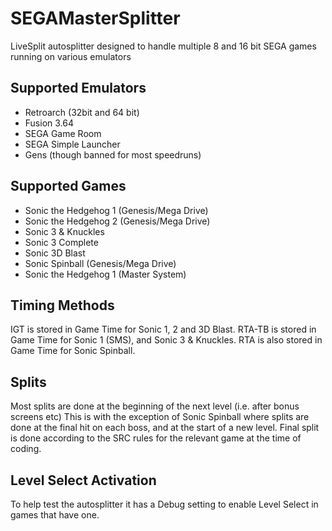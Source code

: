 # SEGAMasterSplitter
LiveSplit autosplitter designed to handle multiple 8 and 16 bit SEGA games running on various emulators

## Supported Emulators

* Retroarch (32bit and 64 bit)
* Fusion 3.64
* SEGA Game Room
* SEGA Simple Launcher
* Gens (though banned for most speedruns)

## Supported Games

* Sonic the Hedgehog 1 (Genesis/Mega Drive)
* Sonic the Hedgehog 2 (Genesis/Mega Drive)
* Sonic 3 & Knuckles
* Sonic 3 Complete
* Sonic 3D Blast
* Sonic Spinball (Genesis/Mega Drive)
* Sonic the Hedgehog 1 (Master System)

## Timing Methods
IGT is stored in Game Time for Sonic 1, 2 and 3D Blast.
RTA-TB is stored in Game Time for Sonic 1 (SMS), and Sonic 3 & Knuckles.
RTA is also stored in Game Time for Sonic Spinball.

## Splits
Most splits are done at the beginning of the next level (i.e. after bonus screens etc) This is with the exception of Sonic Spinball
where splits are done at the final hit on each boss, and at the start of a new level.
Final split is done according to the SRC rules for the relevant game at the time of coding. 

## Level Select Activation
To help test the autosplitter it has a Debug setting to enable Level Select in games that have one.

